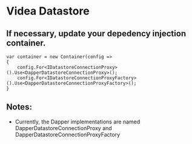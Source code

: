 ﻿# Videa Datastore 

## If necessary, update your depedency injection container.

```<language>
var container = new Container(config =>
{
	config.For<IDatastoreConnectionProxy>().Use<DapperDatastoreConnectionProxy>();
	config.For<IDatastoreConnectionProxyFactory>().Use<DapperDatastoreConnectionProxyFactory>();
}
```

## Notes:
- Currently, the Dapper implementations are named DapperDatastoreConnectionProxy and DapperDatastoreConnectionProxyFactory 